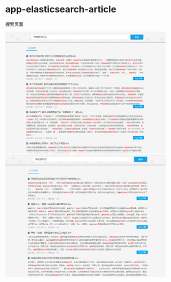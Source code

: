 # app-elasticsearch-article
搜索页面

![image1](https://github.com/zhuyuesheng/app-elasticsearch-article/blob/main/img-store/1.png)
![image2](https://github.com/zhuyuesheng/app-elasticsearch-article/blob/main/img-store/2.png)

